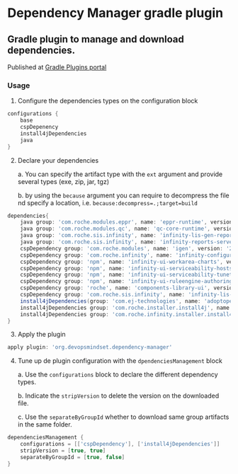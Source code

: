 # Dependency Manager gradle plugin
## Gradle plugin to manage and download dependencies.

Published at [Gradle Plugins portal](https://plugins.gradle.org/plugin/org.devopsmindset.dependency-manager)

### Usage

1. Configure the dependencies types on the configuration block

```groovy
configurations {
    base
    cspDepenency
    install4jDependencies
    java
}
```

2. Declare your dependencies
    
    a. You can specify the artifact type with the `ext` argument and provide several types (exe, zip, jar, tgz)

    b. by using the `because` argument you can require to decompress the file nd specify a location, i.e. `because:decompress=.;target=build`

```groovy
dependencies{
    java group: 'com.roche.modules.eppr', name: 'eppr-runtime', version: '2.0.0-SNAPSHOT', classifier: 'installer', ext: 'exe'
    java group: 'com.roche.modules.qc', name: 'qc-core-runtime', version: '3.0.0.1-SNAPSHOT', classifier: 'installer', ext: 'exe'
    java group: 'com.roche.sis.infinity', name: 'infinity-lis-gen-reports', version: '0.0.13', ext: 'zip', because: "decompress=.;target=${csp_acb_lisPages_folder}"
    java group: 'com.roche.sis.infinity', name: 'infinity-reports-server', version: '0.0.2', ext: 'zip', because: "decompress=.;target=${csp_acb_lisPages_folder}"
    cspDependency group: 'com.roche.modules', name: 'igen', version: '2.0.0-SNAPSHOT', classifier: 'installer', ext: 'exe', because: "target=."
    cspDependency group: 'com.roche.infinity', name: 'infinity-configurator', version: '2.0.0-ALPHA24', ext: 'zip', because: "decompress=.;target=toparse"
    cspDependency group: 'npm', name: 'infinity-ui-workarea-charts', version: '0.0.+', ext: 'tgz', because: "asdf"
    cspDependency group: 'npm', name: 'infinity-ui-serviceability-hosts-wizard', version: '2.0.+', ext: 'tgz', because: "decompress=."
    cspDependency group: 'npm', name: 'infinity-ui-serviceability-tunetable', version: '1.2.+', ext: 'tgz', because: "target=csp/serviceability-tunetable"
    cspDependency group: 'npm', name: 'infinity-ui-ruleengine-authoring', version: '1.0.+', ext: 'tgz', because: "target=csp/ruleengine/unzip;decompress=."
    cspDependency group: 'roche', name: 'components-library-ui', version: '1.1.+', ext: 'tgz', because: "target=csp/components/unzipPackage;decompress=package"
    cspDependency group: 'com.roche.sis.infinity', name: 'infinity-lis-gen-reports', version: '0.0.13', ext: 'zip', because: "decompress=.;target=csp/acb/LISPages"
    install4jDependencies(group: 'com.ej-technologies', name: 'adoptopenjdk', version: "11.0.7_10", classifier: 'jre_x64_windows_hotspot', ext: 'tar.gz', because: "target=jre")
    install4jDependencies group: 'com.roche.installer.install4j', name: 'install4j-java-library', version: '1.0.6'
    install4jDependencies group: 'com.roche.infinity.installer.install4j', name: 'healthshare-actions', version: "1.0.0-ALPHA7"
}
```

3. Apply the plugin

```groovy
apply plugin: 'org.devopsmindset.dependency-manager'
```

4. Tune up de plugin configuration with the `dpendenciesManagement` block
    
    a. Use the `configurations` block to declare the different dependency types.

    b. Indicate the `stripVersion` to delete the version on the downloaded file.

    c. Use the `separateByGroupId` whether to download same group artifacts in the same folder.

```groovy
dependenciesManagement {
    configurations = [['cspDependency'], ['install4jDependencies']]
    stripVersion = [true, true]
    separateByGroupId = [true, false]
}
```
